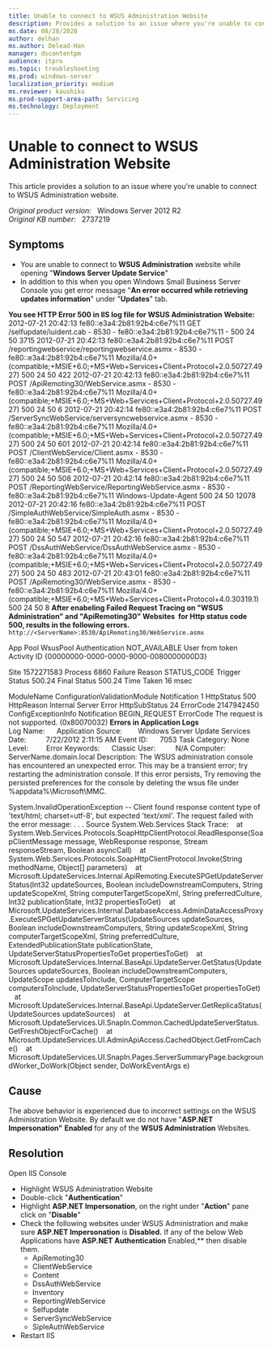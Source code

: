 ```yaml
---
title: Unable to connect to WSUS Administration Website
description: Provides a solution to an issue where you're unable to connect to WSUS Administration website.
ms.date: 08/28/2020
author: delhan
ms.author: Delead-Han
manager: dscontentpm
audience: itpro
ms.topic: troubleshooting
ms.prod: windows-server
localization_priority: medium
ms.reviewer: kaushika
ms.prod-support-area-path: Servicing
ms.technology: Deployment
---
```

# Unable to connect to WSUS Administration Website

This article provides a solution to an issue where you're unable to connect to WSUS Administration website.

_Original product version:_ &nbsp; Windows Server 2012 R2  
_Original KB number:_ &nbsp; 2737219

## Symptoms

- You are unable to connect to **WSUS Administration** website while opening "**Windows Server Update Service**"
- In addition to this when you open Windows Small Business Server Console you get error message "**An error occurred while retrieving updates information**" under "**Updates**" tab.

**You see HTTP Error 500 in IIS log file for WSUS Administration Website:**  
2012-07-21 20:42:13 fe80::e3a4:2b81:92b4:c6e7%11 GET /selfupdate/iuident.cab - 8530 - fe80::e3a4:2b81:92b4:c6e7%11 - 500 24 50 3715
2012-07-21 20:42:13 fe80::e3a4:2b81:92b4:c6e7%11 POST /reportingwebservice/reportingwebservice.asmx - 8530 - fe80::e3a4:2b81:92b4:c6e7%11 Mozilla/4.0+(compatible;+MSIE+6.0;+MS+Web+Services+Client+Protocol+2.0.50727.4927) 500 24 50 422
2012-07-21 20:42:13 fe80::e3a4:2b81:92b4:c6e7%11 POST /ApiRemoting30/WebService.asmx - 8530 - fe80::e3a4:2b81:92b4:c6e7%11 Mozilla/4.0+(compatible;+MSIE+6.0;+MS+Web+Services+Client+Protocol+2.0.50727.4927) 500 24 50 6
2012-07-21 20:42:14 fe80::e3a4:2b81:92b4:c6e7%11 POST /ServerSyncWebService/serversyncwebservice.asmx - 8530 - fe80::e3a4:2b81:92b4:c6e7%11 Mozilla/4.0+(compatible;+MSIE+6.0;+MS+Web+Services+Client+Protocol+2.0.50727.4927) 500 24 50 601
2012-07-21 20:42:14 fe80::e3a4:2b81:92b4:c6e7%11 POST /ClientWebService/Client.asmx - 8530 - fe80::e3a4:2b81:92b4:c6e7%11 Mozilla/4.0+(compatible;+MSIE+6.0;+MS+Web+Services+Client+Protocol+2.0.50727.4927) 500 24 50 508
2012-07-21 20:42:14 fe80::e3a4:2b81:92b4:c6e7%11 POST /ReportingWebService/ReportingWebService.asmx - 8530 - fe80::e3a4:2b81:92b4:c6e7%11 Windows-Update-Agent 500 24 50 12078
2012-07-21 20:42:16 fe80::e3a4:2b81:92b4:c6e7%11 POST /SimpleAuthWebService/SimpleAuth.asmx - 8530 - fe80::e3a4:2b81:92b4:c6e7%11 Mozilla/4.0+(compatible;+MSIE+6.0;+MS+Web+Services+Client+Protocol+2.0.50727.4927) 500 24 50 547
2012-07-21 20:42:16 fe80::e3a4:2b81:92b4:c6e7%11 POST /DssAuthWebService/DssAuthWebService.asmx - 8530 - fe80::e3a4:2b81:92b4:c6e7%11 Mozilla/4.0+(compatible;+MSIE+6.0;+MS+Web+Services+Client+Protocol+2.0.50727.4927) 500 24 50 483
2012-07-21 20:43:01 fe80::e3a4:2b81:92b4:c6e7%11 POST /ApiRemoting30/WebService.asmx - 8530 - fe80::e3a4:2b81:92b4:c6e7%11 Mozilla/4.0+(compatible;+MSIE+6.0;+MS+Web+Services+Client+Protocol+4.0.30319.1) 500 24 50 8
 **After enabeling Failed Request Tracing on "WSUS Administration" and "ApiRemoting30" Websites  for Http status code 500, results in the following errors.** `http://<ServerName>:8530/ApiRemoting30/WebService.asmx`

App Pool WsusPool
Authentication NOT_AVAILABLE
User from token 
Activity ID {00000000-0000-0000-9000-0080000000D3}

Site 1572271583
Process 6860
Failure Reason STATUS_CODE
Trigger Status 500.24
Final Status 500.24
Time Taken 16 msec

ModuleName ConfigurationValidationModule
Notification 1
HttpStatus 500
HttpReason Internal Server Error
HttpSubStatus 24
ErrorCode 2147942450
ConfigExceptionInfo 
Notification BEGIN_REQUEST
ErrorCode The request is not supported. (0x80070032)
 **Errors in Application Logs**  
Log Name:      Application
Source:        Windows Server Update Services
Date:          7/22/2012 2:11:15 AM
Event ID:      7053
Task Category: None
Level:         Error
Keywords:      Classic
User:          N/A
Computer:      ServerName.domain.local
Description:
The WSUS administration console has encountered an unexpected error. This may be a transient error; try restarting the administration console. If this error persists,
Try removing the persisted preferences for the console by deleting the wsus file under %appdata%\Microsoft\MMC\.

System.InvalidOperationException -- Client found response content type of 'text/html; charset=utf-8', but expected 'text/xml'.
The request failed with the error message:
.
.
.
Source
System.Web.Services
Stack Trace:
   at System.Web.Services.Protocols.SoapHttpClientProtocol.ReadResponse(SoapClientMessage message, WebResponse response, Stream responseStream, Boolean asyncCall)
   at System.Web.Services.Protocols.SoapHttpClientProtocol.Invoke(String methodName, Object[] parameters)
   at Microsoft.UpdateServices.Internal.ApiRemoting.ExecuteSPGetUpdateServerStatus(Int32 updateSources, Boolean includeDownstreamComputers, String updateScopeXml, String computerTargetScopeXml, String preferredCulture, Int32 publicationState, Int32 propertiesToGet)
   at Microsoft.UpdateServices.Internal.DatabaseAccess.AdminDataAccessProxy.ExecuteSPGetUpdateServerStatus(UpdateSources updateSources, Boolean includeDownstreamComputers, String updateScopeXml, String computerTargetScopeXml, String preferredCulture, ExtendedPublicationState publicationState, UpdateServerStatusPropertiesToGet propertiesToGet)
   at Microsoft.UpdateServices.Internal.BaseApi.UpdateServer.GetStatus(UpdateSources updateSources, Boolean includeDownstreamComputers, UpdateScope updatesToInclude, ComputerTargetScope computersToInclude, UpdateServerStatusPropertiesToGet propertiesToGet)
   at Microsoft.UpdateServices.Internal.BaseApi.UpdateServer.GetReplicaStatus(UpdateSources updateSources)
   at Microsoft.UpdateServices.UI.SnapIn.Common.CachedUpdateServerStatus.GetFreshObjectForCache()
   at Microsoft.UpdateServices.UI.AdminApiAccess.CachedObject.GetFromCache()
   at Microsoft.UpdateServices.UI.SnapIn.Pages.ServerSummaryPage.backgroundWorker_DoWork(Object sender, DoWorkEventArgs e)

## Cause

The above behavior is experienced due to incorrect settings on the WSUS Administration Website. By default we do not have "**ASP.NET Impersonation"** **Enabled** for any of the **WSUS Administration** Websites.

## Resolution

Open IIS Console
- Highlight WSUS Administration Website
- Double-click "**Authentication**"
- Highlight **ASP.NET Impersonation**, on the right under "**Action**" pane click on "**Disable**"
- Check the following websites under WSUS Administration and make sure **ASP.NET Impersonation** is **Disabled.** If any of the below Web Applications have **ASP.NET Authentication** Enabled,** then disable them.
  - ApiRemoting30
  - ClientWebService
  - Content
  - DssAuthWebService
  - Inventory
  - ReportingWebService
  - Selfupdate
  - ServerSyncWebService
  - SipleAuthWebService
- Restart IIS
